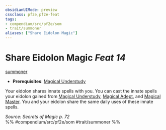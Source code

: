 ```yaml
---
obsidianUIMode: preview
cssclass: pf2e,pf2e-feat
tags:
- compendium/src/pf2e/som
- trait/summoner
aliases: ["Share Eidolon Magic"]
---
```

# Share Eidolon Magic  *Feat 14*  
[summoner](/rules/traits/summoner-som.md)  

- **Prerequisites**: [Magical Understudy](/compendium/feats/magical-understudy-som.md)

Your eidolon shares innate spells with you. You can cast the innate spells your eidolon gained from [Magical Understudy](/compendium/feats/magical-understudy-som.md), [Magical Adept](/compendium/feats/magical-adept-som.md), and [Magical Master](/compendium/feats/magical-master-som.md). You and your eidolon share the same daily uses of these innate spells.

*Source: Secrets of Magic p. 72*  
%% #compendium/src/pf2e/som #trait/summoner %%